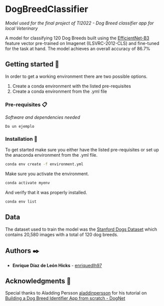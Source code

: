 # DogBreedClassifier
_Model used for the final project of TI2022 - Dog Breed classifier app for local Veterinary_

A model for classifying 120 Dog Breeds built using the [EfficientNet-B3](https://tfhub.dev/tensorflow/efficientnet/b3/feature-vector/1) feature vector pre-trained on Imagenet (ILSVRC-2012-CLS) and fine-tuned for the task at hand. The model achieves an overall accuracy of 86.7%

## Getting started 🚀

In order to get a working environment there are two possible options. 

1. Create a conda environment with the listed pre-requisites
2. Create a conda environment from the .yml file

### Pre-requisites 📋

_Software and dependencies needed_

```
Da un ejemplo
```

### Installation 🔧

To get started make sure you either have the listed pre-requisites or set up the anaconda environment from the .yml file.

```bash
conda env create -f environment.yml
```

Make sure you activate the environment. 
```bash
conda activate myenv
```

And verify that it was properly installed.
```bash
conda env list
```

## Data

The dataset used to train the model was the [Stanford Dogs Dataset](http://vision.stanford.edu/aditya86/ImageNetDogs/) which contains 20,580 images with a total of 120 dog breeds.

## Authors ✒️

* **Enrique Díaz de León Hicks** - [enriquedlh97](https://github.com/enriquedlh97) 

## Acknowledgments 🎁

Special thanks to Aladding Persson [aladdinpersson](https://github.com/aladdinpersson) for his tutorial on [Building a Dog Breed Identifier App from scratch - DogNet](https://youtu.be/XU5rTgfnq6E)
